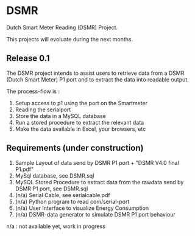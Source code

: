 DSMR
====

Dutch Smart Meter Reading (DSMR) Project. 

This projects will evoluate during the next months.  

Release 0.1
-----------

The DSMR project intends to assist users to retrieve data from a DSMR (Dutch Smart Meter) P1 port and to extract the data into readable output.

The process-flow is :

1. Setup access to p1 using the port on the Smartmeter
2. Reading the serialport
3. Store the data in a MySQL database
4. Run a stored procedure to extract the relevant data
5. Make the data available in Excel, your browsers, etc


Requirements (under construction)
------------

1. Sample Layout of data send by DSMR P1 port + "DSMR V4.0 final P1.pdf"
2. MySql database, see DSMR.sql
2. MySQL Stored Procedure to extract data from the rawdata send by DSMR P1 port, see DSMR.sql
3. (n/a) Serial Cable, see serialcable.pdf  
4. (n/a) Python program to read com/serial-port
5. (n/a) User Interface to visualize Energy Consumption
6. (n/a) DSMR-data generator to simulate DSMR P1 port behaviour

n/a : not available yet, work in progress


